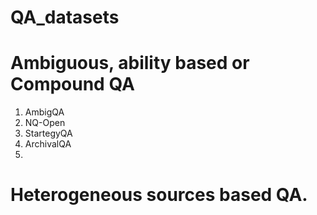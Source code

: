 # QA_datasets


# Ambiguous, ability based or Compound QA
1. AmbigQA
2. NQ-Open
3. StartegyQA
4. ArchivalQA
5. 

# Heterogeneous sources based QA.

